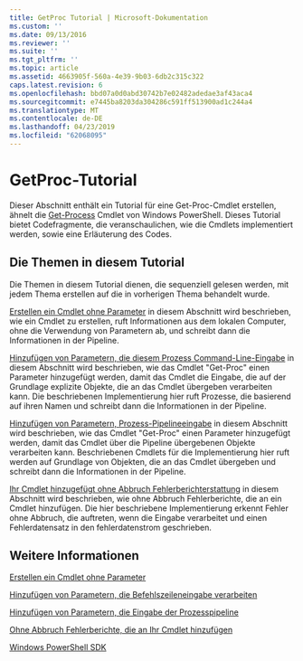 ```yaml
---
title: GetProc Tutorial | Microsoft-Dokumentation
ms.custom: ''
ms.date: 09/13/2016
ms.reviewer: ''
ms.suite: ''
ms.tgt_pltfrm: ''
ms.topic: article
ms.assetid: 4663905f-560a-4e39-9b03-6db2c315c322
caps.latest.revision: 6
ms.openlocfilehash: bbd07a0d0abd30742b7e02482adedae3af43aca4
ms.sourcegitcommit: e7445ba8203da304286c591ff513900ad1c244a4
ms.translationtype: MT
ms.contentlocale: de-DE
ms.lasthandoff: 04/23/2019
ms.locfileid: "62068095"
---
```

# <a name="getproc-tutorial"></a>GetProc-Tutorial

Dieser Abschnitt enthält ein Tutorial für eine Get-Proc-Cmdlet erstellen, ähnelt die [Get-Process](/powershell/module/Microsoft.PowerShell.Management/Get-Process) Cmdlet von Windows PowerShell. Dieses Tutorial bietet Codefragmente, die veranschaulichen, wie die Cmdlets implementiert werden, sowie eine Erläuterung des Codes.

## <a name="topics-in-this-tutorial"></a>Die Themen in diesem Tutorial

Die Themen in diesem Tutorial dienen, die sequenziell gelesen werden, mit jedem Thema erstellen auf die in vorherigen Thema behandelt wurde.

[Erstellen ein Cmdlet ohne Parameter](./creating-a-cmdlet-without-parameters.md) in diesem Abschnitt wird beschrieben, wie ein Cmdlet zu erstellen, ruft Informationen aus dem lokalen Computer, ohne die Verwendung von Parametern ab, und schreibt dann die Informationen in der Pipeline.

[Hinzufügen von Parametern, die diesem Prozess Command-Line-Eingabe](./adding-parameters-that-process-command-line-input.md) in diesem Abschnitt wird beschrieben, wie das Cmdlet "Get-Proc" einen Parameter hinzugefügt werden, damit das Cmdlet die Eingabe, die auf der Grundlage explizite Objekte, die an das Cmdlet übergeben verarbeiten kann. Die beschriebenen Implementierung hier ruft Prozesse, die basierend auf ihren Namen und schreibt dann die Informationen in der Pipeline.

[Hinzufügen von Parametern, Prozess-Pipelineeingabe](./adding-parameters-that-process-pipeline-input.md) in diesem Abschnitt wird beschrieben, wie das Cmdlet "Get-Proc" einen Parameter hinzugefügt werden, damit das Cmdlet über die Pipeline übergebenen Objekte verarbeiten kann. Beschriebenen Cmdlets für die Implementierung hier ruft werden auf Grundlage von Objekten, die an das Cmdlet übergeben und schreibt dann die Informationen in der Pipeline.

[Ihr Cmdlet hinzugefügt ohne Abbruch Fehlerberichterstattung](./adding-non-terminating-error-reporting-to-your-cmdlet.md) in diesem Abschnitt wird beschrieben, wie ohne Abbruch Fehlerberichte, die an ein Cmdlet hinzufügen. Die hier beschriebene Implementierung erkennt Fehler ohne Abbruch, die auftreten, wenn die Eingabe verarbeitet und einen Fehlerdatensatz in den fehlerdatenstrom geschrieben.

## <a name="see-also"></a>Weitere Informationen

[Erstellen ein Cmdlet ohne Parameter](./creating-a-cmdlet-without-parameters.md)

[Hinzufügen von Parametern, die Befehlszeileneingabe verarbeiten](./adding-parameters-that-process-command-line-input.md)

[Hinzufügen von Parametern, die Eingabe der Prozesspipeline](./adding-parameters-that-process-pipeline-input.md)

[Ohne Abbruch Fehlerberichte, die an Ihr Cmdlet hinzufügen](./adding-non-terminating-error-reporting-to-your-cmdlet.md)

[Windows PowerShell SDK](../windows-powershell-reference.md)
